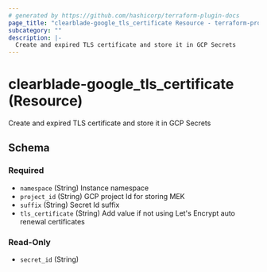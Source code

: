 ```yaml
---
# generated by https://github.com/hashicorp/terraform-plugin-docs
page_title: "clearblade-google_tls_certificate Resource - terraform-provider-clearblade-google"
subcategory: ""
description: |-
  Create and expired TLS certificate and store it in GCP Secrets
---
```


# clearblade-google_tls_certificate (Resource)

Create and expired TLS certificate and store it in GCP Secrets



<!-- schema generated by tfplugindocs -->
## Schema

### Required

- `namespace` (String) Instance namespace
- `project_id` (String) GCP project Id for storing MEK
- `suffix` (String) Secret Id suffix
- `tls_certificate` (String) Add value if not using Let's Encrypt auto renewal certificates

### Read-Only

- `secret_id` (String)
